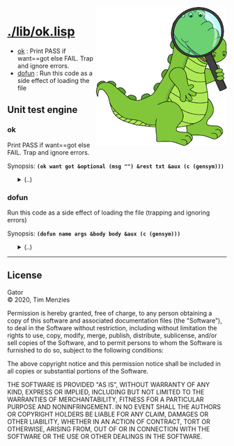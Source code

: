 <a name=top>
<img width=300 align=right src="https://raw.githubusercontent.com/timm/gator/main/docs/img/gator.png">

# [./lib/ok.lisp](/src/./lib/ok.lisp)
- [ok](#ok) : Print PASS if want==got else FAIL. Trap and ignore errors.
- [dofun](#dofun) : Run this code as a side effect of loading the file

## Unit test engine

### ok

Print PASS if want==got else FAIL. Trap and ignore errors.

Synopsis: <b>`(ok want got &optional (msg "") &rest txt &aux (c (gensym)))`</b>

<ul>
<details><summary>(..)</summary>

```lisp
(defmacro ok (want got &optional (msg "") &rest txt &aux (c (gensym)))
  ""
  `(let (,c)
     (handler-case
      (progn
       (if (equalp ,want ,got)
           (format t "~&; pass : ~a. ~a ~%" (my yes it) ,msg)
           (error (format nil ,msg ,@txt))))
      (t (,c) (format t "~&; fail : ~a. ~a ~a~%" (my yes it) ,msg ,c)))))
```
</details></ul>

### dofun

Run this code as a side effect of loading the file
   (trapping and ignoring errors)

Synopsis: <b>`(dofun name args &body body &aux (c (gensym)))`</b>

<ul>
<details><summary>(..)</summary>

```lisp
(defmacro dofun (name args &body body &aux (c (gensym)))
  ""
  `(let (,c)
     (progn
      (setf (my yes it) ',name)
      (handler-case (funcall (lambda ,args ,@body))))))
```
</details></ul>

<hr>


## License

Gator   
&copy; 2020, Tim Menzies

Permission is hereby granted, free of charge, to any person obtaining
a copy of this software and associated documentation files (the
"Software"), to deal in the Software without restriction, including
without limitation the rights to use, copy, modify, merge, publish,
distribute, sublicense, and/or sell copies of the Software, and to
permit persons to whom the Software is furnished to do so, subject
to the following conditions:

The above copyright notice and this permission notice shall be
included in all copies or substantial portions of the Software.

THE SOFTWARE IS PROVIDED "AS IS", WITHOUT WARRANTY OF ANY KIND,
EXPRESS OR IMPLIED, INCLUDING BUT NOT LIMITED TO THE WARRANTIES OF
MERCHANTABILITY, FITNESS FOR A PARTICULAR PURPOSE AND NONINFRINGEMENT.
IN NO EVENT SHALL THE AUTHORS OR COPYRIGHT HOLDERS BE LIABLE FOR
ANY CLAIM, DAMAGES OR OTHER LIABILITY, WHETHER IN AN ACTION OF
CONTRACT, TORT OR OTHERWISE, ARISING FROM, OUT OF OR IN CONNECTION
WITH THE SOFTWARE OR THE USE OR OTHER DEALINGS IN THE SOFTWARE.
